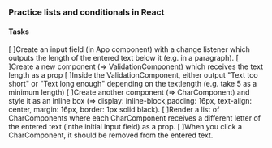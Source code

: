 ### Practice lists and conditionals in React

#### Tasks 

[ ]Create an input field (in App component) with a change listener which outputs the length of the entered text below it (e.g. in a paragraph).
[ ]Create a new component (=> ValidationComponent) which receives the text length as a prop
[ ]Inside the ValidationComponent, either output "Text too short" or "Text long enough" depending on the textlength (e.g. take 5 as a minimum length)
[ ]Create another component (=> CharComponent) and style it as an inline box (=> display: inline-block,padding: 16px, text-align: center, margin: 16px, border: 1px solid black).
[ ]Render a list of CharComponents where each CharComponent receives a different letter of the entered text (inthe initial input field) as a prop.
[ ]When you click a CharComponent, it should be removed from the entered text.